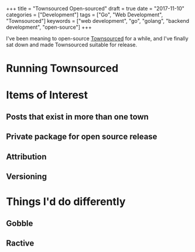 +++
title = "Townsourced Open-sourced"
draft = true
date = "2017-11-10"
categories = ["Development"]
tags = ["Go", "Web Development", "Townsourced"]
keywords = ["web development", "go", "golang", "backend development", "open-source"]
+++

I've been meaning to open-source [Townsourced](https://townsourced.com) for a while, and I've finally sat down
and made Townsourced suitable for release.


# Running Townsourced

# Items of Interest

## Posts that exist in more than one town

## Private package for open source release

## Attribution

## Versioning

# Things I'd do differently
## Gobble
## Ractive

